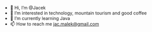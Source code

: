 - 👋 Hi, I’m @Jacek
- 👀 I’m interested in technology, mountain tourism and good coffee
- 🌱 I’m currently learning Java
- 📫 How to reach me jac.malek@gmail.com

<!---
JacekMalek/JacekMalek is a ✨ special ✨ repository because its `README.md` (this file) appears on your GitHub profile.
You can click the Preview link to take a look at your changes.
--->
